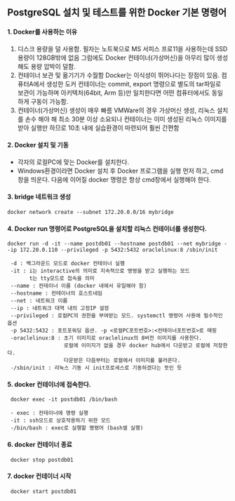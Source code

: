 ## PostgreSQL 설치 및 테스트를 위한 Docker 기본 명령어

#### 1. Docker를 사용하는 이유
   1) 디스크 용량을 덜 사용함. 
      필자는 노트북으로 MS 서피스 프로11을 사용하는데 SSD용량이 128GB밖에 없음
      그럼에도 Docker 컨테이너(가상머신)을 아무리 많이 생성해도 용량 압박이 덜함.
   2) 컨테이너 보관 및 옮기기가 수월함
      Docker는 이식성이 뛰어나다는 장점이 있음. 
      컴퓨터A에서 생성한 도커 컨테이너는 commit, export 명령으로 별도의 tar파일로 보관이 가능하며
      아키텍처(64bit, Arm 등)만 일치한다면 어떤 컴퓨터에서도 동일하게 구동이 가능함.
   3) 컨테이너(가상머신) 생성이 매우 빠름
      VMWare의 경우 가상머신 생성, 리눅스 설치를 손수 해야 해 최소 30분 이상 소요되나
      컨테이너는 이미 생성된 리눅스 이미지를 받아 실행만 하므로 10초 내에 실습환경이 마련되어
      훨씬 간편함

#### 2. Docker 설치 및 기동
   - 각자의 로컬PC에 맞는 Docker를 설치한다.
   - Windows환경이라면 Docker 설치 후 Docker 프로그램을 실행 먼저 하고, cmd 창을 띄운다. 
     다음에 이어질 docker 명령은 항상 cmd창에서 실행해야 한다.

#### 3. bridge 네트워크 생성
   ```
   docker network create --subnet 172.20.0.0/16 mybridge
   ```

#### 4. Docker run 명령어로 PostgreSQL을 설치할 리눅스 컨테이너를 생성한다.
   ```
   docker run -d -it --name postdb01 --hostname postdb01 --net mybridge --ip 172.20.0.110 --privileged -p 5432:5432 oraclelinux:8 /sbin/init
```
     -d : 백그라운드 모드로 docker 컨테이너 실행
     -it : i는 interactive의 의미로 지속적으로 명령을 받고 실행하는 모드
           t는 tty모드로 접속을 의미
     --name : 컨테이너 이름 (docker 내에서 유일해야 함)
     --hostname : 컨테이너의 호스트네임
     --net : 네트워크 이름
     --ip : 네트워크 대역 내의 고정IP 설정
     --privileged : 로컬PC의 권한을 부여받는 모드. systemctl 명령어 사용에 필수적인 옵션
     -p 5432:5432 : 포트포워딩 옵션. -p <로컬PC포트번호>:<컨테이너포트번호>로 매핑
     -oraclelinux:8 : 초기 이미지로 oraclelinux의 8버전 이미지를 사용한다.
                      로컬에 이미지가 없을 경우 docker hub에서 다운받고 로컬에 저장한다.
                      다운받은 다음부터는 로컬에서 이미지를 불러온다.
     -/sbin/init : 리눅스 기동 시 init프로세스로 기동하겠다는 뜻인 듯

#### 5. docker 컨테이너에 접속한다.
   ```
    docker exec -it postdb01 /bin/bash
```
     - exec : 컨테이너에 명령 실행
     -it : ssh모드로 상호작용하기 위한 모드
     -/bin/bash : exec로 실행할 명령어 (bash셀 실행)

#### 6. docker 컨테이너 종료
   ```
    docker stop postdb01
```

#### 7. docker 컨테이너 시작
   ```
    docker start postdb01
```
    

